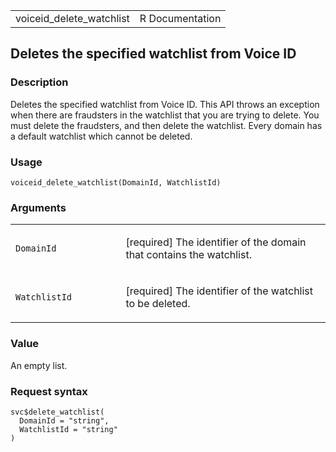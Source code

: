 <table style="width: 100%;">
<tbody>
<tr class="odd">
<td>voiceid_delete_watchlist</td>
<td style="text-align: right;">R Documentation</td>
</tr>
</tbody>
</table>

## Deletes the specified watchlist from Voice ID

### Description

Deletes the specified watchlist from Voice ID. This API throws an
exception when there are fraudsters in the watchlist that you are trying
to delete. You must delete the fraudsters, and then delete the
watchlist. Every domain has a default watchlist which cannot be deleted.

### Usage

    voiceid_delete_watchlist(DomainId, WatchlistId)

### Arguments

<table>
<colgroup>
<col style="width: 35%" />
<col style="width: 65%" />
</colgroup>
<tbody>
<tr class="odd">
<td><code id="voiceid_delete_watchlist_:_DomainId">DomainId</code></td>
<td><p>[required] The identifier of the domain that contains the
watchlist.</p></td>
</tr>
<tr class="even">
<td><code
id="voiceid_delete_watchlist_:_WatchlistId">WatchlistId</code></td>
<td><p>[required] The identifier of the watchlist to be
deleted.</p></td>
</tr>
</tbody>
</table>

### Value

An empty list.

### Request syntax

    svc$delete_watchlist(
      DomainId = "string",
      WatchlistId = "string"
    )
